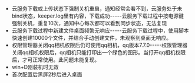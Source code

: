- 云服务下载或上传状态下强制关机重启，通知经常会看不到，云服务处于未bind状态，keeper.log里有内容，下载成功-----云服务下载过程中按电源键强制关机，重复10次，通知中心每次都可以看到同步状态，无法复现
- 云服务下载过程中新建文件桌面频繁无响应-----云服务下载过程中，使用脚本快速创建10000个文件，并结合手动创建文件，未观察到桌面无响应。
- 权限管理器关闭qq相机权限后仍可使用qq相机，qq版本7.7.0-----权限管理器关闭qq相机权限后，qq相机只能打印出一个绿色的图形。当打开qq相机权限后，才可正常使用。此问题未能复现。
- win+D刚装机时无效
- 首次配置后黑屏2秒后进入桌面
